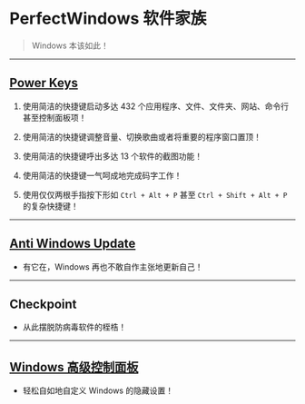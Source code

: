 # PerfectWindows 软件家族

> Windows 本该如此！

---

## [Power Keys](Power-Keys/Power-Keys.md)

1. 使用简洁的快捷键启动多达 432 个应用程序、文件、文件夹、网站、命令行甚至控制面板项！

2. 使用简洁的快捷键调整音量、切换歌曲或者将重要的程序窗口置顶！

3. 使用简洁的快捷键呼出多达 13 个软件的截图功能！

4. 使用简洁的快捷键一气呵成地完成码字工作！

5. 使用仅仅两根手指按下形如 `Ctrl + Alt + P` 甚至 `Ctrl + Shift + Alt + P` 的复杂快捷键！

---

## [Anti Windows Update](Anti-Windows-Update/Anti-Windows-Update.md)

* 有它在，Windows 再也不敢自作主张地更新自己！

---

## Checkpoint

* 从此摆脱防病毒软件的桎梏！

---

## [Windows 高级控制面板](Control-Panel-Plus/Control-Panel-Plus.md)

* 轻松自如地自定义 Windows 的隐藏设置！